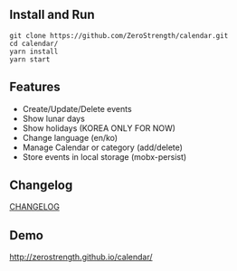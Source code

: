 ## Install and Run

```
git clone https://github.com/ZeroStrength/calendar.git
cd calendar/
yarn install
yarn start
```

## Features

- Create/Update/Delete events
- Show lunar days
- Show holidays (KOREA ONLY FOR NOW)
- Change language (en/ko)
- Manage Calendar or category (add/delete)
- Store events in local storage (mobx-persist)

## Changelog

[CHANGELOG](https://github.com/ZeroStrength/calendar/blob/master/CHANGELOG.md)

## Demo

http://zerostrength.github.io/calendar/
